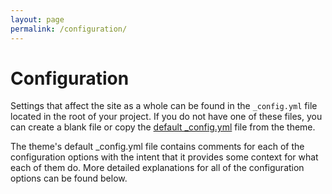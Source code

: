 ```yaml
---
layout: page
permalink: /configuration/
---
```


# Configuration

Settings that affect the site as a whole can be found in the `_config.yml` file located in the root of your project. If you do not have one of these files, you can create a blank file or copy the [default _config.yml](https://github.com/SevenZeroThree/zero/blob/master/_config.yml) file from the theme.

The theme's default _config.yml file contains comments for each of the configuration options with the intent that it provides some context for what each of them do. More detailed explanations for all of the configuration options can be found below.

